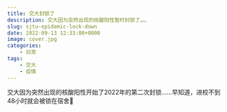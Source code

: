 ```yaml
---
title: 交大封锁了
description: 交大因为突然出现的核酸阳性暂时封锁了……
slug: sjtu-epidemic-lock-down
date: 2022-09-13 12:33:00+0000
image: cover.jpg
categories:
    - 日常
tags:
    - 交大
    - 疫情
---
```


交大因为突然出现的核酸阳性开始了2022年的第二次封锁……早知道，进校不到48小时就会被锁在宿舍🥲
